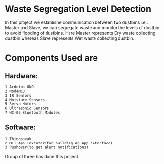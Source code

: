 # Waste Segregation Level Detection
  In this project we establishe communication between two dustbins i.e.. Master and Slave, we can segregate waste and monitor the levels of dustbin to avoid flooding of dustbins. Here Master represents Dry waste collecting dustbin whereas Slave represents Wet waste collecting dustbin.

# Components Used are
  ## Hardware:
    1 Arduino UNO
    2 NodeMCU
    3 IR Sensors
    4 Moisture Sensors
    5 Servo Motors
    6 Ultrasonic Sensors
    7 HC-05 Bluetooth Modules
  
  ## Software:
    1 Thingspeak
    2 MIT App Inventor(for building an App interface)
    3 Pushover(to get alert notifications)
   
Group of three has done this project.
